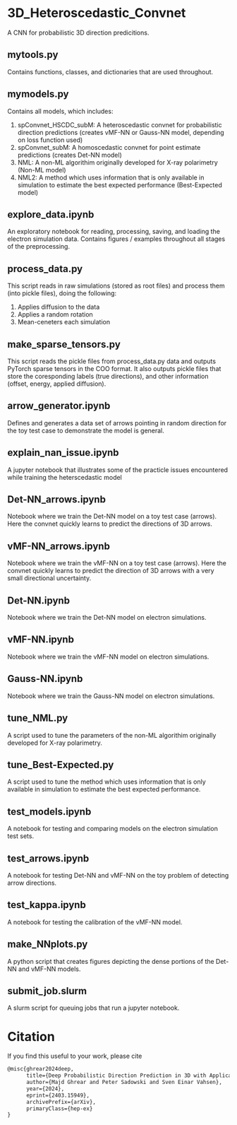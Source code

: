 # 3D_Heteroscedastic_Convnet
A CNN for probabilistic 3D direction predicitions.

## mytools.py
Contains functions, classes, and dictionaries that are used throughout.

## mymodels.py
Contains all models, which includes:
1. spConvnet_HSCDC_subM: A heteroscedastic convnet for probabilistic direction predictions (creates vMF-NN or Gauss-NN model, depending on loss function used)
2. spConvnet_subM: A homoscedastic convnet for point estimate predictions (creates Det-NN model)
3. NML: A non-ML algorithim originally developed for X-ray polarimetry (Non-ML model)
4. NML2: A method which uses information that is only available in simulation to estimate the best expected performance (Best-Expected model)

## explore_data.ipynb
An exploratory notebook for reading, processing, saving, and loading the electron simulation data. Contains figures / examples throughout all stages of the preprocessing.

## process_data.py
This script reads in raw simulations (stored as root files) and process them (into pickle files), doing the following:
1. Applies diffusion to the data
2. Applies a random rotation 
3. Mean-ceneters each simulation

## make_sparse_tensors.py
This script reads the pickle files from process_data.py data and outputs PyTorch sparse tensors in the COO format. It also outputs pickle files that store the coresponding labels (true directions), and other information (offset, energy, applied diffusion).

## arrow_generator.ipynb
Defines and generates a data set of arrows pointing in random direction for the toy test case to demonstrate the model is general. 

## explain_nan_issue.ipynb
A jupyter notebook that illustrates some of the practicle issues encountered while training the heterscedastic model

## Det-NN_arrows.ipynb
Notebook where we train the Det-NN model on a toy test case (arrows). Here the convnet quickly learns to predict the directions of 3D arrows.

## vMF-NN_arrows.ipynb
Notebook where we train the vMF-NN on a toy test case (arrows). Here the convnet quickly learns to predict the direction of 3D arrows with a very small directional uncertainty.

## Det-NN.ipynb
Notebook where we train the Det-NN model on electron simulations.

## vMF-NN.ipynb
Notebook where we train the vMF-NN model on electron simulations.

## Gauss-NN.ipynb
Notebook where we train the Gauss-NN model on electron simulations.

## tune_NML.py
A script used to tune the parameters of the non-ML algorithim originally developed for X-ray polarimetry.

## tune_Best-Expected.py
A script used to tune the method which uses information that is only available in simulation to estimate the best expected performance.

## test_models.ipynb
A notebook for testing and comparing models on the electron simulation test sets.

## test_arrows.ipynb
A notebook for testing Det-NN and vMF-NN on the toy problem of detecting arrow directions.

## test_kappa.ipynb
A notebook for testing the calibration of the vMF-NN model.

## make_NNplots.py
A python script that creates figures depicting the dense portions of the Det-NN and vMF-NN models.

## submit_job.slurm
A slurm script for queuing jobs that run a jupyter notebook.

# Citation
If you find this useful to your work, please cite

```latex
@misc{ghrear2024deep,
      title={Deep Probabilistic Direction Prediction in 3D with Applications to Directional Dark Matter Detectors}, 
      author={Majd Ghrear and Peter Sadowski and Sven Einar Vahsen},
      year={2024},
      eprint={2403.15949},
      archivePrefix={arXiv},
      primaryClass={hep-ex}
}
```
